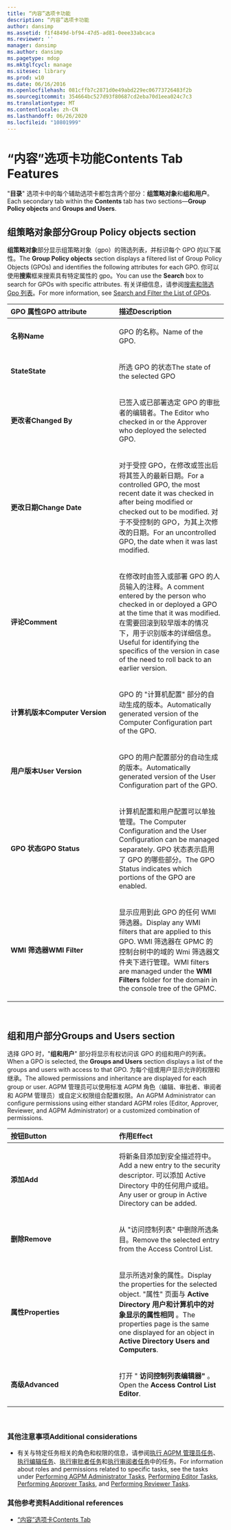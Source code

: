 ```yaml
---
title: “内容”选项卡功能
description: “内容”选项卡功能
author: dansimp
ms.assetid: f1f4849d-bf94-47d5-ad81-0eee33abcaca
ms.reviewer: ''
manager: dansimp
ms.author: dansimp
ms.pagetype: mdop
ms.mktglfcycl: manage
ms.sitesec: library
ms.prod: w10
ms.date: 06/16/2016
ms.openlocfilehash: 081cffb7c2871d0e49abd229ec06773726483f2b
ms.sourcegitcommit: 354664bc527d93f80687cd2eba70d1eea024c7c3
ms.translationtype: MT
ms.contentlocale: zh-CN
ms.lasthandoff: 06/26/2020
ms.locfileid: "10801999"
---
```

# <span data-ttu-id="3adf4-103">“内容”选项卡功能</span><span class="sxs-lookup"><span data-stu-id="3adf4-103">Contents Tab Features</span></span>


<span data-ttu-id="3adf4-104">"**目录**" 选项卡中的每个辅助选项卡都包含两个部分：**组策略对象**和**组和用户**。</span><span class="sxs-lookup"><span data-stu-id="3adf4-104">Each secondary tab within the **Contents** tab has two sections—**Group Policy objects** and **Groups and Users**.</span></span>

## <span data-ttu-id="3adf4-105">组策略对象部分</span><span class="sxs-lookup"><span data-stu-id="3adf4-105">Group Policy objects section</span></span>


<span data-ttu-id="3adf4-106">**组策略对象**部分显示组策略对象（gpo）的筛选列表，并标识每个 GPO 的以下属性。</span><span class="sxs-lookup"><span data-stu-id="3adf4-106">The **Group Policy objects** section displays a filtered list of Group Policy Objects (GPOs) and identifies the following attributes for each GPO.</span></span> <span data-ttu-id="3adf4-107">你可以使用**搜索**框来搜索具有特定属性的 gpo。</span><span class="sxs-lookup"><span data-stu-id="3adf4-107">You can use the **Search** box to search for GPOs with specific attributes.</span></span> <span data-ttu-id="3adf4-108">有关详细信息，请参阅[搜索和筛选 Gpo 列表](search-and-filter-the-list-of-gpos.md)。</span><span class="sxs-lookup"><span data-stu-id="3adf4-108">For more information, see [Search and Filter the List of GPOs](search-and-filter-the-list-of-gpos.md).</span></span>

<table>
<colgroup>
<col width="50%" />
<col width="50%" />
</colgroup>
<thead>
<tr class="header">
<th align="left"><span data-ttu-id="3adf4-109">GPO 属性</span><span class="sxs-lookup"><span data-stu-id="3adf4-109">GPO attribute</span></span></th>
<th align="left"><span data-ttu-id="3adf4-110">描述</span><span class="sxs-lookup"><span data-stu-id="3adf4-110">Description</span></span></th>
</tr>
</thead>
<tbody>
<tr class="odd">
<td align="left"><p><strong><span data-ttu-id="3adf4-111">名称</span><span class="sxs-lookup"><span data-stu-id="3adf4-111">Name</span></span></strong></p></td>
<td align="left"><p><span data-ttu-id="3adf4-112">GPO 的名称。</span><span class="sxs-lookup"><span data-stu-id="3adf4-112">Name of the GPO.</span></span></p></td>
</tr>
<tr class="even">
<td align="left"><p><strong><span data-ttu-id="3adf4-113">State</span><span class="sxs-lookup"><span data-stu-id="3adf4-113">State</span></span></strong></p></td>
<td align="left"><p><span data-ttu-id="3adf4-114">所选 GPO 的状态</span><span class="sxs-lookup"><span data-stu-id="3adf4-114">The state of the selected GPO</span></span></p></td>
</tr>
<tr class="odd">
<td align="left"><p><strong><span data-ttu-id="3adf4-115">更改者</span><span class="sxs-lookup"><span data-stu-id="3adf4-115">Changed By</span></span></strong></p></td>
<td align="left"><p><span data-ttu-id="3adf4-116">已签入或已部署选定 GPO 的审批者的编辑者。</span><span class="sxs-lookup"><span data-stu-id="3adf4-116">The Editor who checked in or the Approver who deployed the selected GPO.</span></span></p></td>
</tr>
<tr class="even">
<td align="left"><p><strong><span data-ttu-id="3adf4-117">更改日期</span><span class="sxs-lookup"><span data-stu-id="3adf4-117">Change Date</span></span></strong></p></td>
<td align="left"><p><span data-ttu-id="3adf4-118">对于受控 GPO，在修改或签出后将其签入的最新日期。</span><span class="sxs-lookup"><span data-stu-id="3adf4-118">For a controlled GPO, the most recent date it was checked in after being modified or checked out to be modified.</span></span> <span data-ttu-id="3adf4-119">对于不受控制的 GPO，为其上次修改的日期。</span><span class="sxs-lookup"><span data-stu-id="3adf4-119">For an uncontrolled GPO, the date when it was last modified.</span></span></p></td>
</tr>
<tr class="odd">
<td align="left"><p><strong><span data-ttu-id="3adf4-120">评论</span><span class="sxs-lookup"><span data-stu-id="3adf4-120">Comment</span></span></strong></p></td>
<td align="left"><p><span data-ttu-id="3adf4-121">在修改时由签入或部署 GPO 的人员输入的注释。</span><span class="sxs-lookup"><span data-stu-id="3adf4-121">A comment entered by the person who checked in or deployed a GPO at the time that it was modified.</span></span> <span data-ttu-id="3adf4-122">在需要回滚到较早版本的情况下，用于识别版本的详细信息。</span><span class="sxs-lookup"><span data-stu-id="3adf4-122">Useful for identifying the specifics of the version in case of the need to roll back to an earlier version.</span></span></p></td>
</tr>
<tr class="even">
<td align="left"><p><strong><span data-ttu-id="3adf4-123">计算机版本</span><span class="sxs-lookup"><span data-stu-id="3adf4-123">Computer Version</span></span></strong></p></td>
<td align="left"><p><span data-ttu-id="3adf4-124">GPO 的 "计算机配置" 部分的自动生成的版本。</span><span class="sxs-lookup"><span data-stu-id="3adf4-124">Automatically generated version of the Computer Configuration part of the GPO.</span></span></p></td>
</tr>
<tr class="odd">
<td align="left"><p><strong><span data-ttu-id="3adf4-125">用户版本</span><span class="sxs-lookup"><span data-stu-id="3adf4-125">User Version</span></span></strong></p></td>
<td align="left"><p><span data-ttu-id="3adf4-126">GPO 的用户配置部分的自动生成的版本。</span><span class="sxs-lookup"><span data-stu-id="3adf4-126">Automatically generated version of the User Configuration part of the GPO.</span></span></p></td>
</tr>
<tr class="even">
<td align="left"><p><strong><span data-ttu-id="3adf4-127">GPO 状态</span><span class="sxs-lookup"><span data-stu-id="3adf4-127">GPO Status</span></span></strong></p></td>
<td align="left"><p><span data-ttu-id="3adf4-128">计算机配置和用户配置可以单独管理。</span><span class="sxs-lookup"><span data-stu-id="3adf4-128">The Computer Configuration and the User Configuration can be managed separately.</span></span> <span data-ttu-id="3adf4-129">GPO 状态表示启用了 GPO 的哪些部分。</span><span class="sxs-lookup"><span data-stu-id="3adf4-129">The GPO Status indicates which portions of the GPO are enabled.</span></span></p></td>
</tr>
<tr class="odd">
<td align="left"><p><strong><span data-ttu-id="3adf4-130">WMI 筛选器</span><span class="sxs-lookup"><span data-stu-id="3adf4-130">WMI Filter</span></span></strong></p></td>
<td align="left"><p><span data-ttu-id="3adf4-131">显示应用到此 GPO 的任何 WMI 筛选器。</span><span class="sxs-lookup"><span data-stu-id="3adf4-131">Display any WMI filters that are applied to this GPO.</span></span> <span data-ttu-id="3adf4-132">WMI 筛选器在 GPMC 的 <strong> </strong> 控制台树中的域的 Wmi 筛选器文件夹下进行管理。</span><span class="sxs-lookup"><span data-stu-id="3adf4-132">WMI filters are managed under the <strong>WMI Filters</strong> folder for the domain in the console tree of the GPMC.</span></span></p></td>
</tr>
</tbody>
</table>

 

## <span data-ttu-id="3adf4-133">组和用户部分</span><span class="sxs-lookup"><span data-stu-id="3adf4-133">Groups and Users section</span></span>


<span data-ttu-id="3adf4-134">选择 GPO 时，"**组和用户**" 部分将显示有权访问该 GPO 的组和用户的列表。</span><span class="sxs-lookup"><span data-stu-id="3adf4-134">When a GPO is selected, the **Groups and Users** section displays a list of the groups and users with access to that GPO.</span></span> <span data-ttu-id="3adf4-135">为每个组或用户显示允许的权限和继承。</span><span class="sxs-lookup"><span data-stu-id="3adf4-135">The allowed permissions and inheritance are displayed for each group or user.</span></span> <span data-ttu-id="3adf4-136">AGPM 管理员可以使用标准 AGPM 角色（编辑、审批者、审阅者和 AGPM 管理员）或自定义权限组合配置权限。</span><span class="sxs-lookup"><span data-stu-id="3adf4-136">An AGPM Administrator can configure permissions using either standard AGPM roles (Editor, Approver, Reviewer, and AGPM Administrator) or a customized combination of permissions.</span></span>

<table>
<colgroup>
<col width="50%" />
<col width="50%" />
</colgroup>
<thead>
<tr class="header">
<th align="left"><span data-ttu-id="3adf4-137">按钮</span><span class="sxs-lookup"><span data-stu-id="3adf4-137">Button</span></span></th>
<th align="left"><span data-ttu-id="3adf4-138">作用</span><span class="sxs-lookup"><span data-stu-id="3adf4-138">Effect</span></span></th>
</tr>
</thead>
<tbody>
<tr class="odd">
<td align="left"><p><strong><span data-ttu-id="3adf4-139">添加</span><span class="sxs-lookup"><span data-stu-id="3adf4-139">Add</span></span></strong></p></td>
<td align="left"><p><span data-ttu-id="3adf4-140">将新条目添加到安全描述符中。</span><span class="sxs-lookup"><span data-stu-id="3adf4-140">Add a new entry to the security descriptor.</span></span> <span data-ttu-id="3adf4-141">可以添加 Active Directory 中的任何用户或组。</span><span class="sxs-lookup"><span data-stu-id="3adf4-141">Any user or group in Active Directory can be added.</span></span></p></td>
</tr>
<tr class="even">
<td align="left"><p><strong><span data-ttu-id="3adf4-142">删除</span><span class="sxs-lookup"><span data-stu-id="3adf4-142">Remove</span></span></strong></p></td>
<td align="left"><p><span data-ttu-id="3adf4-143">从 "访问控制列表" 中删除所选条目。</span><span class="sxs-lookup"><span data-stu-id="3adf4-143">Remove the selected entry from the Access Control List.</span></span></p></td>
</tr>
<tr class="odd">
<td align="left"><p><strong><span data-ttu-id="3adf4-144">属性</span><span class="sxs-lookup"><span data-stu-id="3adf4-144">Properties</span></span></strong></p></td>
<td align="left"><p><span data-ttu-id="3adf4-145">显示所选对象的属性。</span><span class="sxs-lookup"><span data-stu-id="3adf4-145">Display the properties for the selected object.</span></span> <span data-ttu-id="3adf4-146">"属性" 页面与 <strong> Active Directory 用户和计算机中的对象显示的属性相同 </strong> 。</span><span class="sxs-lookup"><span data-stu-id="3adf4-146">The properties page is the same one displayed for an object in <strong>Active Directory Users and Computers</strong>.</span></span></p></td>
</tr>
<tr class="even">
<td align="left"><p><strong><span data-ttu-id="3adf4-147">高级</span><span class="sxs-lookup"><span data-stu-id="3adf4-147">Advanced</span></span></strong></p></td>
<td align="left"><p><span data-ttu-id="3adf4-148">打开 " <strong> 访问控制列表编辑器" </strong> 。</span><span class="sxs-lookup"><span data-stu-id="3adf4-148">Open the <strong>Access Control List Editor</strong>.</span></span></p></td>
</tr>
</tbody>
</table>

 

### <span data-ttu-id="3adf4-149">其他注意事项</span><span class="sxs-lookup"><span data-stu-id="3adf4-149">Additional considerations</span></span>

-   <span data-ttu-id="3adf4-150">有关与特定任务相关的角色和权限的信息，请参阅[执行 AGPM 管理员任务](performing-agpm-administrator-tasks-agpm40.md)、[执行编辑任务](performing-editor-tasks-agpm40.md)、[执行审批者任务](performing-approver-tasks-agpm40.md)和[执行审阅者任务](performing-reviewer-tasks-agpm40.md)中的任务。</span><span class="sxs-lookup"><span data-stu-id="3adf4-150">For information about roles and permissions related to specific tasks, see the tasks under [Performing AGPM Administrator Tasks](performing-agpm-administrator-tasks-agpm40.md), [Performing Editor Tasks](performing-editor-tasks-agpm40.md), [Performing Approver Tasks](performing-approver-tasks-agpm40.md), and [Performing Reviewer Tasks](performing-reviewer-tasks-agpm40.md).</span></span>

### <span data-ttu-id="3adf4-151">其他参考资料</span><span class="sxs-lookup"><span data-stu-id="3adf4-151">Additional references</span></span>

-   [<span data-ttu-id="3adf4-152">“内容”选项卡</span><span class="sxs-lookup"><span data-stu-id="3adf4-152">Contents Tab</span></span>](contents-tab-agpm40.md)

 

 






